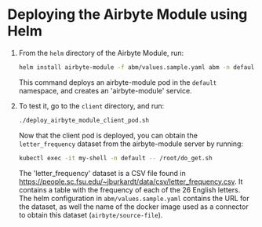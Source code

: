 # Deploying the Airbyte Module using Helm

1. From the `helm` directory of the Airbyte Module, run:
    ```bash
    helm install airbyte-module -f abm/values.sample.yaml abm -n default
    ```

    This command deploys an airbyte-module pod in the `default` namespace, and creates an 'airbyte-module' service.


1. To test it, go to the `client` directory, and run:
    ```bash
    ./deploy_airbyte_module_client_pod.sh
    ```

    Now that the client pod is deployed, you can obtain the `letter_frequency` dataset from the airbyte-module server by running:
    ```bash
    kubectl exec -it my-shell -n default -- /root/do_get.sh
    ```
    The 'letter_frequency' dataset is a CSV file found in https://people.sc.fsu.edu/~jburkardt/data/csv/letter_frequency.csv. It contains a table with the frequency of each of the 26 English letters. The helm configuration in `abm/values.sample.yaml` contains the URL for the dataset, as well the name of the docker image used as a connector to obtain this dataset (`airbyte/source-file`).
